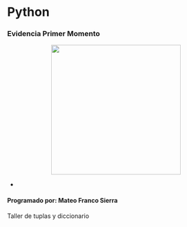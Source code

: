 # Python
### Evidencia Primer Momento

<p align="center">
  <img src="https://firebasestorage.googleapis.com/v0/b/pythonjuevescmrr.appspot.com/o/foto2.jpg?alt=media&token=https://firebasestorage.googleapis.com/v0/b/pythonjuevesmfs.appspot.com/o/jake.jpg?alt=media&token=b8cf62e1-99fc-45ac-bf89-c1fb07dd0952" width="300" height="300">
</p>

*

#### Programado por: Mateo Franco Sierra
Taller de tuplas y diccionario
